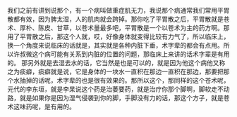 我们之前有讲到说那个，有一个病叫做重症肌无力，我说那个病通常我们常用平胃散都有效，因为脾太湿，人的肌肉就会跨掉。那你吃了平胃散之后，平胃散就是苍术、厚朴、陈皮、甘草，以苍术量最多吧，平胃散是一个以苍术为主的药方啊。那用了平胃散之后，那这个人就，哎，好像身体就变得比较有力气了，所以临床上，换一个角度来说临床的话就是，其实就是各种内脏下垂，术字辈的都会有点用。所以许叔微这个病可能有关系到内脏的位置的问题，那临床上来讲的话术字辈是有用的。
那另外就是去湿去水的话，它当然是也是可以的，就是因为他这个病他又称之为痰癖，痰癖就是说，它是身体的一块水一直积在那边一直积在那边，那要把那个水抽掉的话呢，术字辈的也是很有效果的。那所以这个，那同样的这个苍术呢，元代的李东垣，就是李杲说这个药是治萎要药，就是治疗你那个脚啊，脚软走不动路，就是如果你是因为湿气侵袭到你的脚，手脚没有力的话，那这个方子，就是苍术这味药呢，是有用的。
